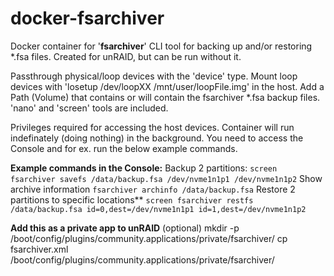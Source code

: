 # docker-fsarchiver
Docker container for '**fsarchiver**' CLI tool for backing up and/or restoring *.fsa files. Created for unRAID, but can be run without it.

Passthrough physical/loop devices with the 'device' type. Mount loop devices with 'losetup /dev/loopXX /mnt/user/loopFile.img' in the host. Add a Path (Volume) that contains or will contain the fsarchiver *.fsa backup files. 'nano' and 'screen' tools are included. 

Privileges required for accessing the host devices. Container will run indefinately (doing nothing) in the background. You need to access the Console and for ex. run the below example commands.

**Example commands in the Console:**
Backup 2 partitions:
```screen fsarchiver savefs /data/backup.fsa /dev/nvme1n1p1 /dev/nvme1n1p2```
Show archive information
```fsarchiver archinfo /data/backup.fsa```
Restore 2 partitions to specific locations**
```screen fsarchiver restfs /data/backup.fsa id=0,dest=/dev/nvme1n1p1 id=1,dest=/dev/nvme1n1p2```


**Add this as a private app to unRAID** (optional)
mkdir -p /boot/config/plugins/community.applications/private/fsarchiver/
cp fsarchiver.xml /boot/config/plugins/community.applications/private/fsarchiver/
